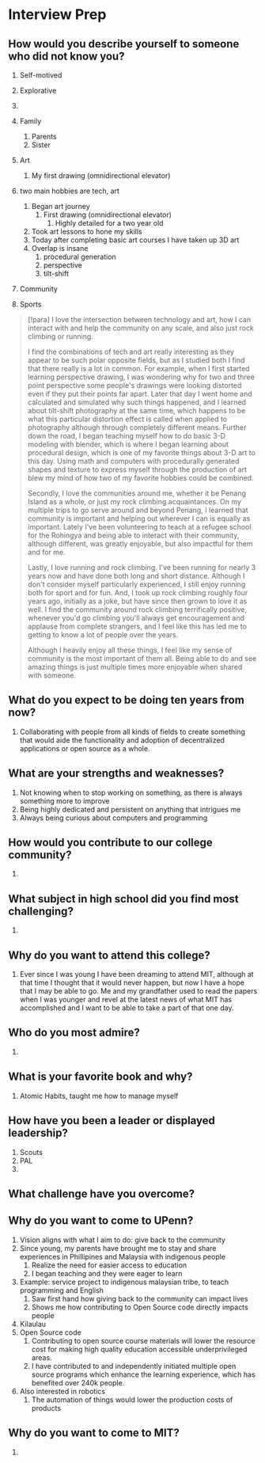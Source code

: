# Interview Prep
## How would you describe yourself to someone who did not know you?


1. Self-motived
2. Explorative
3. 

1. Family
	1. Parents
	2. Sister
2. Art
	1. My first drawing (omnidirectional elevator)
3. two main hobbies are tech, art
	1. Began art journey
		1. First drawing (omnidirectional elevator)
			1. Highly detailed for a two year old
	2. Took art lessons to hone my skills
	3. Today after completing basic art courses I have taken up 3D art
	4. Overlap is insane
		1. procedural generation
		2. perspective
		3. tilt-shift
4. Community
5. Sports

> [!para]
> I love the intersection between technology and art, how I can interact with and help the community on any scale, and also just rock climbing or running.
> 
> I find the combinations of tech and art really interesting as they appear to be such polar opposite fields, but as I studied both I find that there really is a lot in common. For example, when I first started learning perspective drawing, I was wondering why for two and three point perspective some people's drawings were looking distorted even if they put their points far apart. Later that day I went home and calculated and simulated why such things happened, and I learned about tilt-shift photography at the same time, which happens to be what this particular distortion effect is called when applied to photography although through completely different means. Further down the road, I began teaching myself how to do basic 3-D modeling with blender, which is where I began learning about procedural design, which is one of my favorite things about 3-D art to this day. Using math and computers with procedurally generated shapes and texture to express myself through the production of art blew my mind of how two of my favorite hobbies could be combined.
> 
> Secondly, I love the communities around me, whether it be Penang Island as a whole, or just my rock climbing acquaintances. On my multiple trips to go serve around and beyond Penang, I learned that community is important and helping out wherever I can is equally as important. Lately I've been volunteering to teach at a refugee school for the Rohingya and being able to interact with their community, although different, was greatly enjoyable, but also impactful for them and for me. 
> 
> Lastly, I love running and rock climbing. I've been running for nearly 3 years now and have done both long and short distance. Although I don't consider myself particularly experienced, I still enjoy running both for sport and for fun. And, I took up rock climbing roughly four years ago, initially as a joke, but have since then grown to love it as well. I find the community around rock climbing terrifically positive, whenever you'd go climbing you'll always get encouragement and applause from complete strangers, and I feel like this has led me to getting to know a lot of people over the years.
> 
> Although I heavily enjoy all these things, I feel like my sense of community is the most important of them all. Being able to do and see amazing things is just multiple times more enjoyable when shared with someone. 

## What do you expect to be doing ten years from now?

1. Collaborating with people from all kinds of fields to create something that would aide the functionality and adoption of decentralized applications or open source as a whole.

## What are your strengths and weaknesses?

1. Not knowing when to stop working on something, as there is always something more to improve
2. Being highly dedicated and persistent on anything that intrigues me
3. Always being curious about computers and programming 

## How would you contribute to our college community?

1. 

## What subject in high school did you find most challenging?

1. 

## Why do you want to attend this college?

1. Ever since I was young I have been dreaming to attend MIT, although at that time I thought that it would never happen, but now I have a hope that I may be able to go. Me and my grandfather used to read the papers when I was younger and revel at the latest news of what MIT has accomplished and I want to be able to take a part of that one day.

## Who do you most admire?

1. 

## What is your favorite book and why?

1. Atomic Habits, taught me how to manage myself

## How have you been a leader or displayed leadership?

1. Scouts
2. PAL
3. 

## What challenge have you overcome?



## Why do you want to come to UPenn?

1. Vision aligns with what I aim to do: give back to the community
2. Since young, my parents have brought me to stay and share experiences in Phillipines and Malaysia with indigenous people
	1. Realize the need for easier access to education
	2. I began teaching and they were eager to learn
3. Example: service project to indigenous malaysian tribe, to teach programming and English
	1. Saw first hand how giving back to the community can impact lives
	2. Shows me how contributing to Open Source code directly impacts people
4. Kilaulau
5. Open Source code
	1. Contributing to open source course materials will lower the resource cost for making high quality education accessible underprivileged areas.
	2. I have contributed to and independently initiated multiple open source programs which enhance the learning experience, which has benefited over 240k people.
6. Also interested in robotics
	1. The automation of things would lower the production costs of products

## Why do you want to come to MIT?

1. 